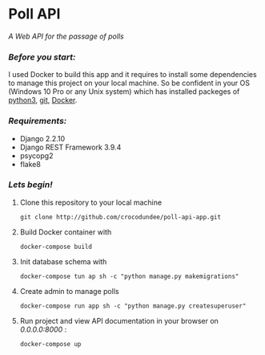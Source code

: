 # Poll API
_A Web API for the passage of polls_
### _Before you start:_
I used Docker to build this app and it requires to install some dependencies to manage this project on your local machine. So be confident in your OS (Windows 10 Pro or any Unix system) which has installed packeges of [python3](https://www.python.org/downloads/), [git](https://www.atlassian.com/git/tutorials/install-git), [Docker](https://docs.docker.com/get-docker/).
### _Requirements:_
* Django 2.2.10
* Django REST Framework 3.9.4
* psycopg2
* flake8
### _Lets begin!_
1. Clone this repository to your local machine
      ```
      git clone http://github.com/crocodundee/poll-api-app.git
      ```
2. Build Docker container with 
    ```
    docker-compose build
    ```
3. Init database schema with
    ```
    docker-compose tun ap sh -c "python manage.py makemigrations"
    ```
4. Create admin to manage polls
    ```
    docker-compose run app sh -c "python manage.py createsuperuser"
    ```
5. Run project and view API documentation in your browser on _0.0.0.0:8000_ :
    ```
    docker-compose up
    ```
